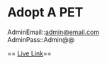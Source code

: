 # Adopt A PET

AdminEmail::admin@email.com <br/>
AdminPass::Admin@@<br/>

== [Live Link](https://assignment-12-rid.web.app/)==

